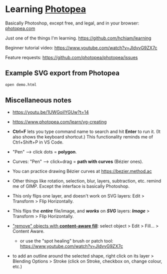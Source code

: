 # Learning [Photopea](https://www.photopea.com)

Basically Photoshop, except free, and legal, and in your browser: [photopea.com](https://www.photopea.com)

Just one of the things I'm learning. https://github.com/hchiam/learning

Beginner tutorial video: https://www.youtube.com/watch?v=JIdvvG9ZX7c

Feature requests: https://github.com/photopea/photopea/issues

## Example SVG export from Photopea

```bash
open demo.html
```

## Miscellaneous notes

- https://youtu.be/1UWGoiIYGUw?t=14

- https://www.photopea.com/learn/vg-creating

- **Ctrl+F** lets you type command name to search and hit **Enter** to run it. (It also shows the keyboard shortcut.) This functionality reminds me of Ctrl+Shift+P in VS Code.

- "Pen" --> click dots = **polygon**.

- Curves: "Pen" --> click+drag = **path with curves** (Bézier ones).

- You can practice drawing Bézier curves at <https://bezier.method.ac>

- Other things like rotation, selection, blur, layers, subtraction, etc. remind me of GIMP. Except the interface is basically Photoshop.

- This only flips one layer, and doesn't work on SVG layers: Edit > Transform > Flip Horizontally.

- This flips the **_entire_** file/image, and **_works_** on **_SVG_** layers: **_Image_** > Transform > Flip Horizontally.

- ["remove" objects with **content-aware fill**](https://www.youtube.com/watch?v=G-d3y9WMFDg): select object > Edit > Fill... > Content Aware.
  - or use the "spot healing" brush or patch tool: https://www.youtube.com/watch?v=JIdvvG9ZX7c

- to add an outline around the selected shape, right click on its layer > Blending Options > Stroke (click on Stroke, checkbox on, change colour, etc.)
